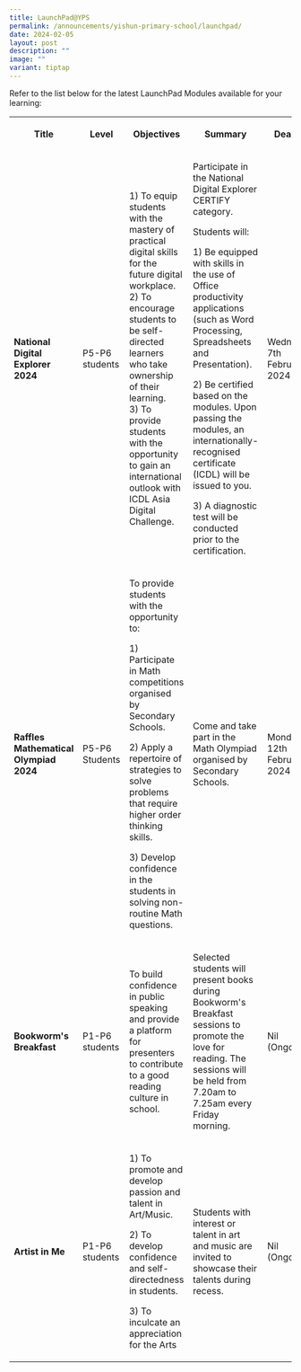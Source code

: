 ```yaml
---
title: LaunchPad@YPS
permalink: /announcements/yishun-primary-school/launchpad/
date: 2024-02-05
layout: post
description: ""
image: ""
variant: tiptap
---
```

<p>Refer to the list below for the latest LaunchPad Modules available for
your learning:</p>
<table>
<tbody>
<tr>
<th rowspan="1" colspan="1">
<p>Title</p>
</th>
<th rowspan="1" colspan="1">
<p>Level</p>
</th>
<th rowspan="1" colspan="1">
<p>Objectives</p>
</th>
<th rowspan="1" colspan="1">
<p>Summary</p>
</th>
<th rowspan="1" colspan="1">
<p>Deadline</p>
</th>
</tr>
<tr>
<td rowspan="1" colspan="1">
<p><strong>National Digital Explorer 2024</strong>
</p>
</td>
<td rowspan="1" colspan="1">
<p>P5-P6 students</p>
</td>
<td rowspan="1" colspan="1">
<p>1) To equip students with the mastery of practical digital skills for
the future digital workplace.
<br>2) To encourage students to be self-directed learners who take ownership
of their learning.
<br>3) To provide students with the opportunity to gain an international outlook
with ICDL Asia Digital Challenge.</p>
</td>
<td rowspan="1" colspan="1">
<p>Participate in the National Digital Explorer CERTIFY category.</p>
<p>Students will:</p>
<p>1) Be equipped with skills in the use of Office productivity applications
(such as Word Processing, Spreadsheets and Presentation).</p>
<p>2) Be certified based on the modules. Upon passing the modules, an internationally-recognised
certificate (ICDL) will be issued to you.</p>
<p>3) A diagnostic test will be conducted prior to the certification.</p>
</td>
<td rowspan="1" colspan="1">
<p>Wednesday, 7th February 2024</p>
</td>
</tr>
<tr>
<td rowspan="1" colspan="1">
<p><strong>Raffles Mathematical Olympiad 2024</strong>
</p>
</td>
<td rowspan="1" colspan="1">
<p>P5-P6 Students</p>
</td>
<td rowspan="1" colspan="1">
<p>To provide students with the opportunity to:</p>
<p>1) Participate in Math competitions organised by Secondary Schools.</p>
<p>2) Apply a repertoire of strategies to solve problems that require higher
order thinking skills.</p>
<p>3) Develop confidence in the students in solving non-routine Math questions.</p>
</td>
<td rowspan="1" colspan="1">
<p>Come and take part in the Math Olympiad organised by Secondary Schools.</p>
</td>
<td rowspan="1" colspan="1">
<p>Monday, 12th February 2024</p>
</td>
</tr>
<tr>
<td rowspan="1" colspan="1">
<p><strong>Bookworm's Breakfast</strong>
</p>
</td>
<td rowspan="1" colspan="1">
<p>P1-P6 students</p>
</td>
<td rowspan="1" colspan="1">
<p>To build confidence in public speaking and provide a platform for presenters
to contribute to a good reading culture in school.</p>
</td>
<td rowspan="1" colspan="1">
<p>Selected students will present books during Bookworm's Breakfast sessions
to promote the love for reading. The sessions will be held from 7.20am
to 7.25am every Friday morning.</p>
</td>
<td rowspan="1" colspan="1">
<p>Nil (Ongoing)</p>
</td>
</tr>
<tr>
<td rowspan="1" colspan="1">
<p><strong>Artist in Me</strong>
</p>
</td>
<td rowspan="1" colspan="1">
<p>P1-P6 students</p>
</td>
<td rowspan="1" colspan="1">
<p>1) To promote and develop passion and talent in Art/Music.</p>
<p>2) To develop confidence and self-directedness in students.</p>
<p>3) To inculcate an appreciation for the Arts</p>
</td>
<td rowspan="1" colspan="1">
<p>Students with interest or talent in art and music are invited to showcase
their talents during recess.</p>
</td>
<td rowspan="1" colspan="1">
<p>Nil (Ongoing)</p>
</td>
</tr>
</tbody>
</table>
<p></p>
